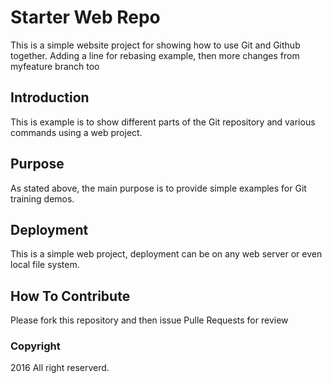 # Starter Web Repo

This is a simple website project for showing how to use Git and Github together. Adding a line for rebasing example, then more changes from myfeature branch too

## Introduction

This is example is to show different parts of the Git repository and various commands using a web project.

## Purpose

As stated above, the main purpose is to provide simple examples for Git training demos.

## Deployment

This is a simple web project, deployment can be on any web server or even local file system.

## How To Contribute

Please fork this repository and then issue Pulle Requests for review

### Copyright

2016 All right reserverd.
